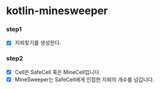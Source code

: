 # kotlin-minesweeper
### step1
- [x] 지뢰찾기를 생성한다.

### step2
- [x] Cell은 SafeCell 혹은 MineCell입니다.
- [x] MineSweeper는 SafeCell에게 인접한 지뢰의 개수를 넘깁니다. 
